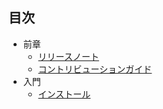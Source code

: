 ## 目次

- 前章
  - [リリースノート](./releases)
  - [コントリビューションガイド](./contributions)
- 入門
  - [インストール](./installation)
